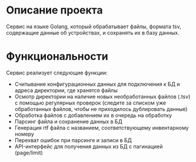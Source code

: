 # Описание проекта

Сервис на языке Golang, который обрабатывает файлы, формата tsv, содержащие данные об устройствах, и сохранять их в базу данных.

# Функциональности

Сервис реализует следующие функции:

+ Считывание конфигурационных данных для подключения к БД и адреса директории, где хранятся файлы
+ Осмотр директории на наличие новых необработанных файлов (.tsv) с помощью регулярных проверок (следите за списком уже обработанных файлов, чтобы не приходилось дублировать данные)
+ Обработка файлов с добавлением их в очередь на обработку
+ Парсинг файла и сохранение данных в БД
+ Генерация rtf файла с названием, соответствующему инвентарному номеру
+ Перехват ошибок при парсинге и записи в БД
+ API-интерфейс для получения данных из БД с пагинацией (page/limit) 

